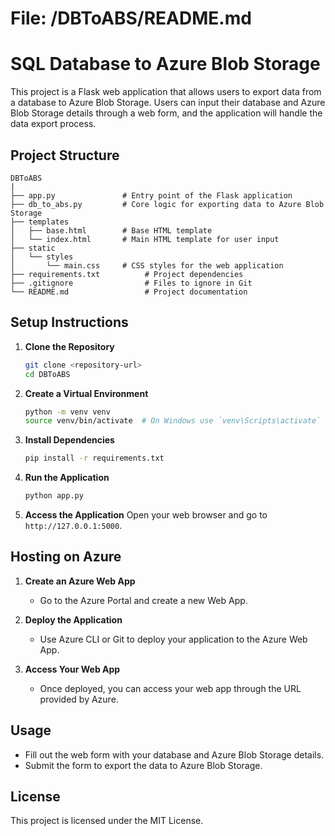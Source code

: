 # File: /DBToABS/README.md

# SQL Database to Azure Blob Storage

This project is a Flask web application that allows users to export data from a database to Azure Blob Storage. Users can input their database and Azure Blob Storage details through a web form, and the application will handle the data export process.

## Project Structure

```
DBToABS
|
├── app.py               # Entry point of the Flask application
├── db_to_abs.py         # Core logic for exporting data to Azure Blob Storage
├── templates
│   ├── base.html        # Base HTML template
│   └── index.html       # Main HTML template for user input
├── static
│   └── styles
│       └── main.css     # CSS styles for the web application
├── requirements.txt          # Project dependencies
├── .gitignore                # Files to ignore in Git
└── README.md                 # Project documentation
```

## Setup Instructions

1. **Clone the Repository**
   ```bash
   git clone <repository-url>
   cd DBToABS
   ```

2. **Create a Virtual Environment**
   ```bash
   python -m venv venv
   source venv/bin/activate  # On Windows use `venv\Scripts\activate`
   ```

3. **Install Dependencies**
   ```bash
   pip install -r requirements.txt
   ```

4. **Run the Application**
   ```bash
   python app.py
   ```

5. **Access the Application**
   Open your web browser and go to `http://127.0.0.1:5000`.

## Hosting on Azure

1. **Create an Azure Web App**
   - Go to the Azure Portal and create a new Web App.

2. **Deploy the Application**
   - Use Azure CLI or Git to deploy your application to the Azure Web App.

3. **Access Your Web App**
   - Once deployed, you can access your web app through the URL provided by Azure.

## Usage

- Fill out the web form with your database and Azure Blob Storage details.
- Submit the form to export the data to Azure Blob Storage.

## License

This project is licensed under the MIT License.